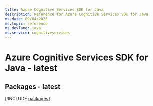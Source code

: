 ```yaml
---
title: Azure Cognitive Services SDK for Java
description: Reference for Azure Cognitive Services SDK for Java
ms.date: 09/04/2025
ms.topic: reference
ms.devlang: java
ms.service: cognitiveservices
---
```

# Azure Cognitive Services SDK for Java - latest
## Packages - latest
[!INCLUDE [packages](cognitive-services-index.md)]